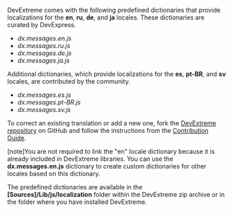 DevExtreme comes with the following predefined dictionaries that provide localizations for the **en**, **ru**, **de**, and **ja** locales. These dictionaries are curated by DevExpress.

- *dx.messages.en.js*  
- *dx.messages.ru.js*  
- *dx.messages.de.js*   
- *dx.messages.ja.js*  

Additional dictionaries, which provide localizations for the **es**, **pt-BR**, and **sv** locales, are contributed by the community.

- *dx.messages.es.js*  
- *dx.messages.pt-BR.js*
- *dx.messages.sv.js*

To correct an existing translation or add a new one, fork the [DevExtreme repository](https://github.com/DevExpress/DevExtreme) on GitHub and follow the instructions from the [Contribution Guide](https://github.com/DevExpress/DevExtreme/blob/17_1/CONTRIBUTING.md).

[note]You are not required to link the "en" locale dictionary because it is already included in DevExtreme libraries. You can use the **dx.messages.en.js** dictionary to create custom dictionaries for other locales based on this dictionary.

The predefined dictionaries are available in the **[Sources]/Lib/js/localization** folder within the DevExtreme zip archive or in the folder where you have installed DevExtreme.
